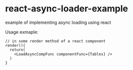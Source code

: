 # react-async-loader-example
example of implementing async loading using react

Usage exmaple: 



```
// in some render method of a react component
render(){
  return(
    <LoadAsyncCompFunc componentFunc={Tables} />
  )
}
```
